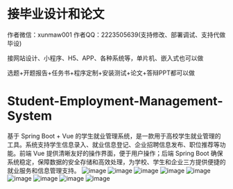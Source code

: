 # 接毕业设计和论文
作者微信：xunmaw001  作者QQ：2223505639(支持修改、部署调试、支持代做毕设)

接网站设计、小程序、H5、APP、各种系统等，单片机、嵌入式也可以做

选题+开题报告+任务书+程序定制+安装测试+论文+答辩PPT都可以做
# Student-Employment-Management-System
基于 Spring Boot + Vue 的学生就业管理系统，是一款用于高校学生就业管理的工具。系统支持学生信息录入、就业信息登记、企业招聘信息发布、职位推荐等功能。前端 Vue 提供清晰友好的操作界面，便于用户操作；后端 Spring Boot 确保系统稳定，保障数据的安全存储和高效处理，为学校、学生和企业三方提供便捷的就业服务和信息管理支持。
![image](https://github.com/user-attachments/assets/da35794a-fd6c-4eb2-a339-396a062913f3)
![image](https://github.com/user-attachments/assets/4712afc3-624a-4d9c-bcbf-d3df15151866)
![image](https://github.com/user-attachments/assets/6e5979d2-a269-453f-bd74-0f14f8409279)
![image](https://github.com/user-attachments/assets/d8604d9d-0bdb-4ab2-a247-f4e61b94a437)
![image](https://github.com/user-attachments/assets/aea7a091-e533-4e63-a7be-ce49fe26dad2)
![image](https://github.com/user-attachments/assets/299634cc-5955-49dd-aa77-2b42628989f2)
![image](https://github.com/user-attachments/assets/f4e64231-0642-4633-9fb1-68c34f429f82)
![image](https://github.com/user-attachments/assets/02077c9b-219e-43d8-ba52-1a721c911ca1)
![image](https://github.com/user-attachments/assets/6440367d-2605-424b-b36f-327ba0495677)
